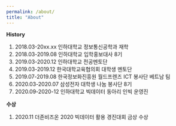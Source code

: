 ```yaml
---
permalink: /about/
title: "About"
---
```


**History**
1. 2018.03-20xx.xx 인하대학교 정보통신공학과 재학
2. 2018.03-2019.08 인하대학교 입학홍보대사 8기
3. 2019.03-2020.12 인하대학교 전공멘토단
4. 2019.03-2019.12 한국대학교육협의회 대학생 멘토단
5. 2019.07-2019.08 한국정보화진흥원 월드프렌즈 ICT 봉사단 베트남 팀
6. 2020.03-2020.07 삼성전자 대학생 나눔 봉사단 8기
7. 2020.09-2020-12 인하대학교 빅데이터 동아리 인빅 운영진

**수상**
1. 2020.11 더존비즈온 2020 빅데이터 활용 경진대회 금상 수상